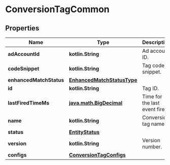 
# ConversionTagCommon

## Properties
Name | Type | Description | Notes
------------ | ------------- | ------------- | -------------
**adAccountId** | **kotlin.String** | Ad account ID. |  [optional]
**codeSnippet** | **kotlin.String** | Tag code snippet. |  [optional]
**enhancedMatchStatus** | [**EnhancedMatchStatusType**](EnhancedMatchStatusType.md) |  |  [optional]
**id** | **kotlin.String** | Tag ID. |  [optional]
**lastFiredTimeMs** | [**java.math.BigDecimal**](java.math.BigDecimal.md) | Time for the last event fired. |  [optional]
**name** | **kotlin.String** | Conversion tag name. |  [optional]
**status** | [**EntityStatus**](EntityStatus.md) |  |  [optional]
**version** | **kotlin.String** | Version number. |  [optional]
**configs** | [**ConversionTagConfigs**](ConversionTagConfigs.md) |  |  [optional]



